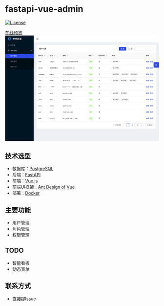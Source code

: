 # fastapi-vue-admin

[![License](https://img.shields.io/npm/l/package.json.svg?style=flat)](https://github.com/vueComponent/ant-design-vue-pro/blob/master/LICENSE)

[在线预览]()
![](misc/demo.png)

## 技术选型

- 数据库：[PostgreSQL](https://www.postgresql.org/) 
- 后端：[FastAPI](https://fastapi.tiangolo.com/zh/)
- 前端：[Vue.js](https://cn.vuejs.org/)
- 前端UI框架：[Ant Design of Vue](https://antdv.com/docs/vue/introduce-cn/)
- 部署：[Docker](https://www.docker.com/)
## 主要功能
- 用户管理
- 角色管理
- 权限管理

## TODO
- 智能看板
- 动态表单

## 联系方式

- 直接提Issue